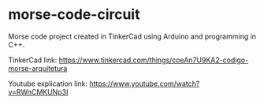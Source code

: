 # morse-code-circuit
Morse code project created in TinkerCad using Arduino and programming in C++.

TinkerCad link: 
https://www.tinkercad.com/things/coeAn7U9KA2-codigo-morse-arquitetura 

Youtube explication link: 
https://www.youtube.com/watch?v=RWnCMKUNp3I

